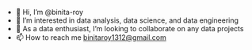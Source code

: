 - 👋 Hi, I’m @binita-roy
- 👀 I’m interested in data analysis, data science, and data engineering
- 💞️ As a data enthusiast, I’m looking to collaborate on any data projects 
- 📫 How to reach me binitaroy1312@gmail.com

<!---
binita-roy/binita-roy is a ✨ special ✨ repository because its `README.md` (this file) appears on your GitHub profile.
You can click the Preview link to take a look at your changes.
--->
